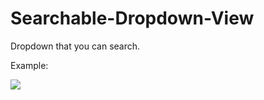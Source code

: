 # Searchable-Dropdown-View
Dropdown that you can search.

Example:

![](https://media.giphy.com/media/3okJ4X9HpsMJgrRjsl/giphy.gif)
